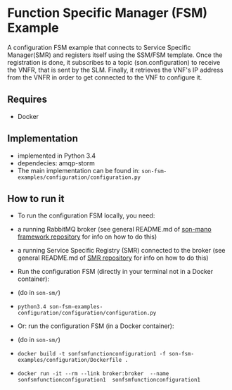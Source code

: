 # Function Specific Manager (FSM) Example
A configuration FSM example that connects to Service Specific Manager(SMR) and registers itself using the SSM/FSM template. Once the registration is done, it subscribes to a topic (son.configuration) to receive the VNFR, that is sent by the SLM. Finally, it retrieves the VNF's IP address from the VNFR in order to get connected to the VNF to configure it.  

## Requires
* Docker

## Implementation
* implemented in Python 3.4
* dependecies: amqp-storm
* The main implementation can be found in: `son-fsm-examples/configuration/configuration.py`

## How to run it

* To run the configuration FSM locally, you need:
 * a running RabbitMQ broker (see general README.md of [son-mano framework repository](https://github.com/sonata-nfv/son-mano-framework) for info on how to do this)
 * a running Service Specific Registry (SMR) connected to the broker (see general README.md of [SMR repository](https://github.com/sonata-nfv/son-mano-framework) for info on how to do this)

* Run the configuration FSM (directly in your terminal not in a Docker container):
 * (do in `son-sm/`)
 * `python3.4 son-fsm-examples-configuration/configuration/configuration.py`

* Or: run the configuration FSM (in a Docker container):
 * (do in `son-sm/`)
 * `docker build -t sonfsmfunctionconfiguration1 -f son-fsm-examples/configuration/Dockerfile .`
 * `docker run -it --rm --link broker:broker  --name sonfsmfunctionconfiguration1  sonfsmfunctionconfiguration1`
